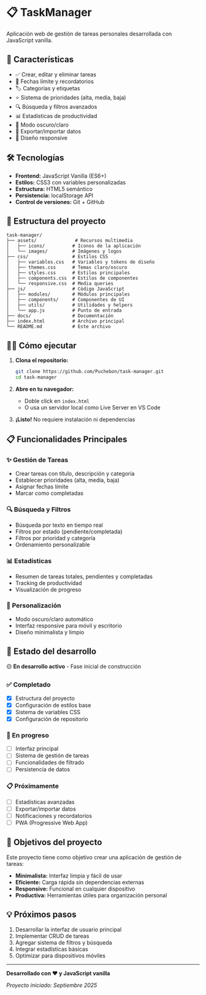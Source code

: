 # 📋 TaskManager

Aplicación web de gestión de tareas personales desarrollada con JavaScript vanilla.

## 🚀 Características

- ✅ Crear, editar y eliminar tareas
- 📅 Fechas límite y recordatorios
- 🏷️ Categorías y etiquetas
- ⭐ Sistema de prioridades (alta, media, baja)
- 🔍 Búsqueda y filtros avanzados
- 📊 Estadísticas de productividad
- 🌙 Modo oscuro/claro
- 💾 Exportar/importar datos
- 📱 Diseño responsive

## 🛠️ Tecnologías

- **Frontend:** JavaScript Vanilla (ES6+)
- **Estilos:** CSS3 con variables personalizadas
- **Estructura:** HTML5 semántico
- **Persistencia:** localStorage API
- **Control de versiones:** Git + GitHub

## 📁 Estructura del proyecto

```
task-manager/
├── assets/              # Recursos multimedia
│   ├── icons/          # Iconos de la aplicación
│   └── images/         # Imágenes y logos
├── css/                # Estilos CSS
│   ├── variables.css   # Variables y tokens de diseño
│   ├── themes.css      # Temas claro/oscuro
│   ├── styles.css      # Estilos principales
│   ├── components.css  # Estilos de componentes
│   └── responsive.css  # Media queries
├── js/                 # Código JavaScript
│   ├── modules/        # Módulos principales
│   ├── components/     # Componentes de UI
│   ├── utils/          # Utilidades y helpers
│   └── app.js          # Punto de entrada
├── docs/               # Documentación
├── index.html          # Archivo principal
└── README.md           # Este archivo
```

## 🏃‍♂️ Cómo ejecutar

1. **Clona el repositorio:**
   ```bash
   git clone https://github.com/Puchebon/task-manager.git
   cd task-manager
   ```

2. **Abre en tu navegador:**
   - Doble click en `index.html`
   - O usa un servidor local como Live Server en VS Code

3. **¡Listo!** No requiere instalación ni dependencias

## 📋 Funcionalidades Principales

### ✨ Gestión de Tareas
- Crear tareas con título, descripción y categoría
- Establecer prioridades (alta, media, baja)
- Asignar fechas límite
- Marcar como completadas

### 🔍 Búsqueda y Filtros
- Búsqueda por texto en tiempo real
- Filtros por estado (pendiente/completada)
- Filtros por prioridad y categoría
- Ordenamiento personalizable

### 📊 Estadísticas
- Resumen de tareas totales, pendientes y completadas
- Tracking de productividad
- Visualización de progreso

### 🎨 Personalización
- Modo oscuro/claro automático
- Interfaz responsive para móvil y escritorio
- Diseño minimalista y limpio

## 🚧 Estado del desarrollo

🟡 **En desarrollo activo** - Fase inicial de construcción

### ✅ Completado
- [x] Estructura del proyecto
- [x] Configuración de estilos base
- [x] Sistema de variables CSS
- [x] Configuración de repositorio

### 🔄 En progreso
- [ ] Interfaz principal
- [ ] Sistema de gestión de tareas
- [ ] Funcionalidades de filtrado
- [ ] Persistencia de datos

### 📋 Próximamente
- [ ] Estadísticas avanzadas
- [ ] Exportar/importar datos
- [ ] Notificaciones y recordatorios
- [ ] PWA (Progressive Web App)

## 🎯 Objetivos del proyecto

Este proyecto tiene como objetivo crear una aplicación de gestión de tareas:
- **Minimalista:** Interfaz limpia y fácil de usar
- **Eficiente:** Carga rápida sin dependencias externas
- **Responsive:** Funcional en cualquier dispositivo
- **Productiva:** Herramientas útiles para organización personal

## 💡 Próximos pasos

1. Desarrollar la interfaz de usuario principal
2. Implementar CRUD de tareas
3. Agregar sistema de filtros y búsqueda
4. Integrar estadísticas básicas
5. Optimizar para dispositivos móviles

---

**Desarrollado con ❤️ y JavaScript vanilla**

*Proyecto iniciado: Septiembre 2025*